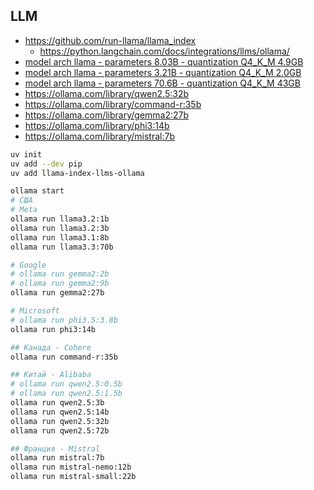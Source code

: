 ## LLM

- https://github.com/run-llama/llama_index
  - https://python.langchain.com/docs/integrations/llms/ollama/
- [model arch llama - parameters 8.03B - quantization Q4_K_M 4.9GB](https://ollama.com/library/llama3.1)
- [model arch llama - parameters 3.21B - quantization Q4_K_M 2.0GB](https://ollama.com/library/llama3.2)
- [model arch llama - parameters 70.6B - quantization Q4_K_M  43GB](https://ollama.com/library/llama3.3)
- https://ollama.com/library/qwen2.5:32b
- https://ollama.com/library/command-r:35b
- https://ollama.com/library/gemma2:27b
- https://ollama.com/library/phi3:14b
- https://ollama.com/library/mistral:7b

```sh
uv init
uv add --dev pip
uv add llama-index-llms-ollama

ollama start
# США
# Meta
ollama run llama3.2:1b
ollama run llama3.2:3b
ollama run llama3.1:8b 
ollama run llama3.3:70b

# Google
# ollama run gemma2:2b
# ollama run gemma2:9b
ollama run gemma2:27b 

# Microsoft
# ollama run phi3.5:3.8b
ollama run phi3:14b

## Канада - Cohere
ollama run command-r:35b

## Китай - Alibaba
# ollama run qwen2.5:0.5b
# ollama run qwen2.5:1.5b
ollama run qwen2.5:3b 
ollama run qwen2.5:14b
ollama run qwen2.5:32b
ollama run qwen2.5:72b

## Франция - Mistral
ollama run mistral:7b
ollama run mistral-nemo:12b
ollama run mistral-small:22b
```
